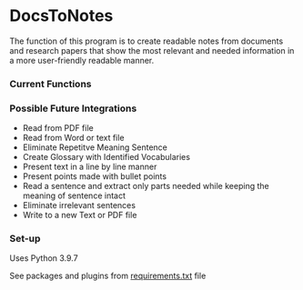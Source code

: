 # DocsToNotes
The function of this program is to create readable notes from documents and research papers that show the most relevant and needed information in a more user-friendly readable manner.

### Current Functions

### Possible Future Integrations
* Read from PDF file
* Read from Word or text file
* Eliminate Repetitve Meaning Sentence
* Create Glossary with Identified Vocabularies
* Present text in a line by line manner
* Present points made with bullet points
* Read a sentence and extract only parts needed while keeping the meaning of sentence intact
* Eliminate irrelevant sentences
* Write to a new Text or PDF file

### Set-up
Uses Python 3.9.7 

See packages and plugins from [requirements.txt](https://github.com/ShifatSarwar/DocsToNotes/blob/main/requirements.txt) file

